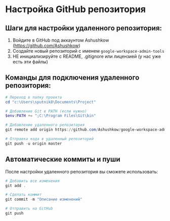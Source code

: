 # Настройка GitHub репозитория

## Шаги для настройки удаленного репозитория:

1. Войдите в GitHub под аккаунтом Ashushkow (https://github.com/Ashushkow)
2. Создайте новый репозиторий с именем `google-workspace-admin-tools`
3. НЕ инициализируйте с README, .gitignore или лицензией (у нас уже есть эти файлы)

## Команды для подключения удаленного репозитория:

```powershell
# Переход в папку проекта
cd "c:\Users\sputnik8\Documents\Project"

# Добавление Git в PATH (если нужно)
$env:PATH += ";C:\Program Files\Git\bin"

# Добавление удаленного репозитория
git remote add origin https://github.com/Ashushkow/google-workspace-admin-tools.git

# Отправка кода в удаленный репозиторий
git push -u origin master
```

## Автоматические коммиты и пуши

После настройки удаленного репозитория вы сможете использовать:

```powershell
# Добавить все изменения
git add .

# Сделать коммит
git commit -m "Описание изменений"

# Отправить на GitHub
git push
```
